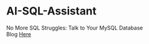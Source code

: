 # AI-SQL-Assistant
No More SQL Struggles: Talk to Your MySQL Database <br> 
Blog [Here](https://www.analyticsvidhya.com/blog/2024/09/ai-sql-assistant/)
